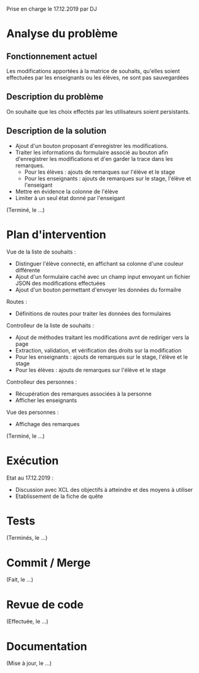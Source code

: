 Prise en charge le 17.12.2019 par DJ

# Analyse du problème

## Fonctionnement actuel

Les modifications apportées à la matrice de souhaits, qu'elles soient effectuées par les enseignants ou les élèves,
 ne sont pas sauvegardées

## Description du problème

On souhaite que les choix effectés par les utilisateurs soient persistants. 

## Description de la solution

* Ajout d'un bouton proposant d'enregistrer les modifications.
* Traiter les informations du formulaire associé au bouton afin d'enregistrer les modifications 
et d'en garder la trace dans les remarques.
    * Pour les élèves : ajouts de remarques sur l'élève et le stage
    * Pour les enseignants : ajouts de remarques sur le stage, l'élève et l'enseigant
* Mettre en évidence la colonne de l'élève
* Limiter à un seul état donné par l'enseigant

(Terminé, le ...)

# Plan d'intervention

Vue de la liste de souhaits :
* Distinguer l'élève connecté, en affichant sa colonne d'une couleur différente
* Ajout d'un formulaire caché avec un champ input envoyant un fichier JSON des modifications effectuées
* Ajout d'un bouton permettant d'envoyer les données du formailre

Routes :
* Définitions de routes pour traiter les données des formulaires

Controlleur de la liste de souhaits :
* Ajout de méthodes traitant les modifications avnt de rediriger vers la page
* Extraction, validation, et vérification des droits sur la modification
* Pour les enseignants : ajouts de remarques sur le stage, l'élève et le stage
* Pour les élèves : ajouts de remarques sur l'élève et le stage

Controlleur des personnes :
* Récupération des remarques associées à la personne
* Afficher les enseignants

Vue des personnes :
* Affichage des remarques

(Terminé, le ...)

# Exécution
Etat au 17.12.2019 :
* Discussion avec XCL des objectifs à atteindre et des moyens à utiliser
* Etablissement de la fiche de quête

# Tests

(Terminés, le ...)

# Commit / Merge

(Fait, le ...)

# Revue de code

(Effectuée, le ...)

# Documentation

(Mise à jour, le ...)